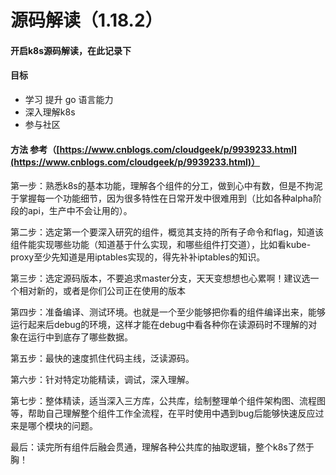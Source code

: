 # 源码解读（1.18.2）

#### 开启k8s源码解读，在此记录下

#### 目标

* 学习 提升 go 语言能力
* 深入理解k8s&#x20;
* 参与社区

#### 方法  参考（[https://www.cnblogs.com/cloudgeek/p/9939233.html](https://www.cnblogs.com/cloudgeek/p/9939233.html)）

第一步：熟悉k8s的基本功能，理解各个组件的分工，做到心中有数，但是不拘泥于掌握每一个功能细节，因为很多特性在日常开发中很难用到（比如各种alpha阶段的api，生产中不会让用的）。

第二步：选定第一个要深入研究的组件，概览其支持的所有子命令和flag，知道该组件能实现哪些功能（知道基于什么实现，和哪些组件打交道），比如看kube-proxy至少先知道是用iptables实现的，得先补补iptables的知识。

第三步：选定源码版本，不要追求master分支，天天变想想也心累啊！建议选一个相对新的，或者是你们公司正在使用的版本

第四步：准备编译、测试环境。也就是一个至少能够把你看的组件编译出来，能够运行起来后debug的环境，这样才能在debug中看各种你在读源码时不理解的对象在运行中到底存了哪些数据。

第五步：最快的速度抓住代码主线，泛读源码。

第六步：针对特定功能精读，调试，深入理解。

第七步：整体精读，适当深入三方库，公共库，绘制整理单个组件架构图、流程图等，帮助自己理解整个组件工作全流程，在平时使用中遇到bug后能够快速反应过来是哪个模块的问题。

最后：读完所有组件后融会贯通，理解各种公共库的抽取逻辑，整个k8s了然于胸！



